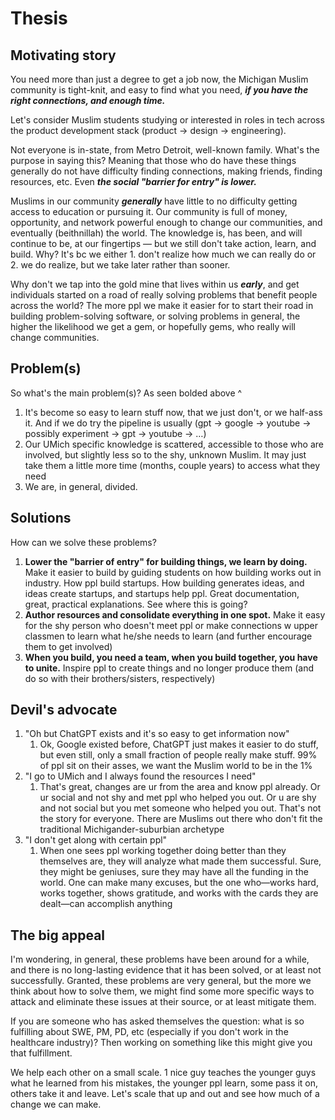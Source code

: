# Thesis

## Motivating story

You need more than just a degree to get a job now, the Michigan Muslim community is tight-knit, and easy to find what you need, **_if you have the right connections, and enough time._**

Let's consider Muslim students studying or interested in roles in tech across the product development stack (product → design → engineering).

Not everyone is in-state, from Metro Detroit, well-known family. What's the purpose in saying this? Meaning that those who do have these things generally do not have difficulty finding connections, making friends, finding resources, etc. Even **_the social "barrier for entry" is lower._**

Muslims in our community **_generally_** have little to no difficulty getting access to education or pursuing it. Our community is full of money, opportunity, and network powerful enough to change our communities, and eventually (beithnillah) the world. The knowledge is, has been, and will continue to be, at our fingertips — but we still don't take action, learn, and build. Why? It's bc we either 1. don't realize how much we can really do or 2. we do realize, but we take later rather than sooner.

Why don't we tap into the gold mine that lives within us **_early_**, and get individuals started on a road of really solving problems that benefit people across the world? The more ppl we make it easier for to start their road in building problem-solving software, or solving problems in general, the higher the likelihood we get a gem, or hopefully gems, who really will change communities.

## Problem(s)

So what's the main problem(s)? As seen bolded above ^

1. It's become so easy to learn stuff now, that we just don't, or we half-ass it. And if we do try the pipeline is usually (gpt → google → youtube → possibly experiment → gpt → youtube → …)
2. Our UMich specific knowledge is scattered, accessible to those who are involved, but slightly less so to the shy, unknown Muslim. It may just take them a little more time (months, couple years) to access what they need
3. We are, in general, divided.

## Solutions

How can we solve these problems?

1. **Lower the "barrier of entry" for building things, we learn by doing.** Make it easier to build by guiding students on how building works out in industry. How ppl build startups. How building generates ideas, and ideas create startups, and startups help ppl. Great documentation, great, practical explanations. See where this is going?
2. **Author resources and consolidate everything in one spot.** Make it easy for the shy person who doesn't meet ppl or make connections w upper classmen to learn what he/she needs to learn (and further encourage them to get involved)
3. **When you build, you need a team, when you build together, you have to unite.** Inspire ppl to create things and no longer produce them (and do so with their brothers/sisters, respectively)

## Devil's advocate

1. "Oh but ChatGPT exists and it's so easy to get information now"
   1. Ok, Google existed before, ChatGPT just makes it easier to do stuff, but even still, only a small fraction of people really make stuff. 99% of ppl sit on their asses, we want the Muslim world to be in the 1%
2. "I go to UMich and I always found the resources I need"
   1. That's great, changes are ur from the area and know ppl already. Or ur social and not shy and met ppl who helped you out. Or u are shy and not social but you met someone who helped you out. That's not the story for everyone. There are Muslims out there who don't fit the traditional Michigander-suburbian archetype
3. "I don't get along with certain ppl"
   1. When one sees ppl working together doing better than they themselves are, they will analyze what made them successful. Sure, they might be geniuses, sure they may have all the funding in the world. One can make many excuses, but the one who—works hard, works together, shows gratitude, and works with the cards they are dealt—can accomplish anything

## The big appeal

I'm wondering, in general, these problems have been around for a while, and there is no long-lasting evidence that it has been solved, or at least not successfully. Granted, these problems are very general, but the more we think about how to solve them, we might find some more specific ways to attack and eliminate these issues at their source, or at least mitigate them.

If you are someone who has asked themselves the question: what is so fulfilling about SWE, PM, PD, etc (especially if you don't work in the healthcare industry)? Then working on something like this might give you that fulfillment.

We help each other on a small scale. 1 nice guy teaches the younger guys what he learned from his mistakes, the younger ppl learn, some pass it on, others take it and leave. Let's scale that up and out and see how much of a change we can make.

